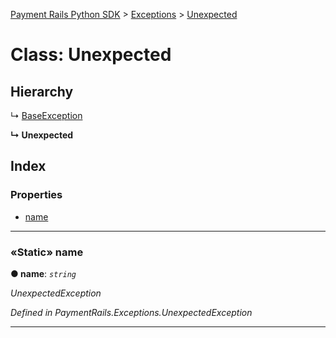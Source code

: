 [Payment Rails Python SDK](../README.md) > [Exceptions](../modules/exceptions.md) > [Unexpected](../classes/exceptions.unexpected.md)

# Class: Unexpected

## Hierarchy

↳  [BaseException](exceptions.baseexception.md)

**↳ Unexpected**

## Index

### Properties

* [name](exceptions.unexpected.md#name)

---

<a id="name"></a>

### «Static» name

**●  name**:  *`string`*

*UnexpectedException*

*Defined in PaymentRails.Exceptions.UnexpectedException*

---